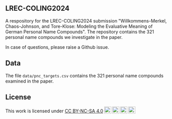 ## LREC-COLING2024
A respository for the LREC-COLING2024 submission "Willkommens-Merkel, Chaos-Johnson, and Tore-Klose: Modeling the Evaluative Meaning of German Personal Name Compounds".
The repository contains the 321 personal name compounds we investigate in the paper. 

In case of questions, please raise a Github issue.

## Data
The file `data/pnc_targets.csv` contains the 321 personal name compounds examined in the paper. 

## License 
 <p xmlns:cc="http://creativecommons.org/ns#" >This work is licensed under <a href="http://creativecommons.org/licenses/by-nc-sa/4.0/?ref=chooser-v1" target="_blank" rel="license noopener noreferrer" style="display:inline-block;">CC BY-NC-SA 4.0<img style="height:22px!important;margin-left:3px;vertical-align:text-bottom;" src="https://mirrors.creativecommons.org/presskit/icons/cc.svg?ref=chooser-v1"><img style="height:22px!important;margin-left:3px;vertical-align:text-bottom;" src="https://mirrors.creativecommons.org/presskit/icons/by.svg?ref=chooser-v1"><img style="height:22px!important;margin-left:3px;vertical-align:text-bottom;" src="https://mirrors.creativecommons.org/presskit/icons/nc.svg?ref=chooser-v1"><img style="height:22px!important;margin-left:3px;vertical-align:text-bottom;" src="https://mirrors.creativecommons.org/presskit/icons/sa.svg?ref=chooser-v1"></a></p> 
